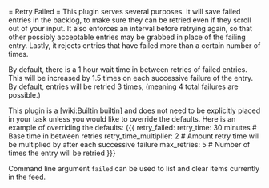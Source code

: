 = Retry Failed =
This plugin serves several purposes. It will save failed entries in the backlog, to make sure they can be retried even if they scroll out of your input. It also enforces an interval before retrying again, so that other possibly acceptable entries may be grabbed in place of the failing entry. Lastly, it rejects entries that have failed more than a certain number of times.

By default, there is a 1 hour wait time in between retries of failed entries. This will be increased by 1.5 times on each successive failure of the entry. By default, entries will be retried 3 times, (meaning 4 total failures are possible.)

This plugin is a [wiki:Builtin builtin] and does not need to be explicitly placed in your task unless you would like to override the defaults. Here is an example of overriding the defaults:
{{{
retry_failed:
  retry_time: 30 minutes # Base time in between retries
  retry_time_multiplier: 2 # Amount retry time will be multiplied by after each successive failure
  max_retries: 5 # Number of times the entry will be retried
}}}

Command line argument `failed` can be used to list and clear items currently in the feed.